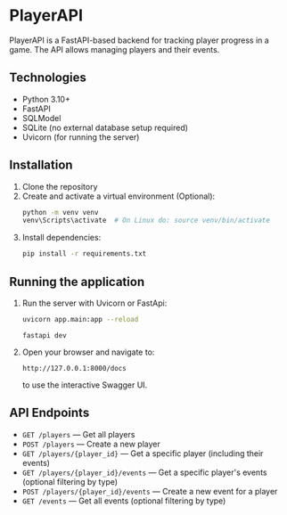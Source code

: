 # PlayerAPI

PlayerAPI is a FastAPI-based backend for tracking player progress in a game.
The API allows managing players and their events.

## Technologies

- Python 3.10+
- FastAPI
- SQLModel
- SQLite (no external database setup required)
- Uvicorn (for running the server)

## Installation

1. Clone the repository
2. Create and activate a virtual environment (Optional):
   ```bash
   python -m venv venv
   venv\Scripts\activate  # On Linux do: source venv/bin/activate
   ```
3. Install dependencies:
   ```bash
   pip install -r requirements.txt
   ```

## Running the application

1. Run the server with Uvicorn or FastApi:
   ```bash
   uvicorn app.main:app --reload
   ```
   ```
   fastapi dev
   ```
2. Open your browser and navigate to:
   ```
   http://127.0.0.1:8000/docs
   ```
   to use the interactive Swagger UI.

## API Endpoints

- `GET /players` — Get all players
- `POST /players` — Create a new player
- `GET /players/{player_id}` — Get a specific player (including their events)
- `GET /players/{player_id}/events` — Get a specific player's events (optional filtering by type)
- `POST /players/{player_id}/events` — Create a new event for a player
- `GET /events` — Get all events (optional filtering by type)
